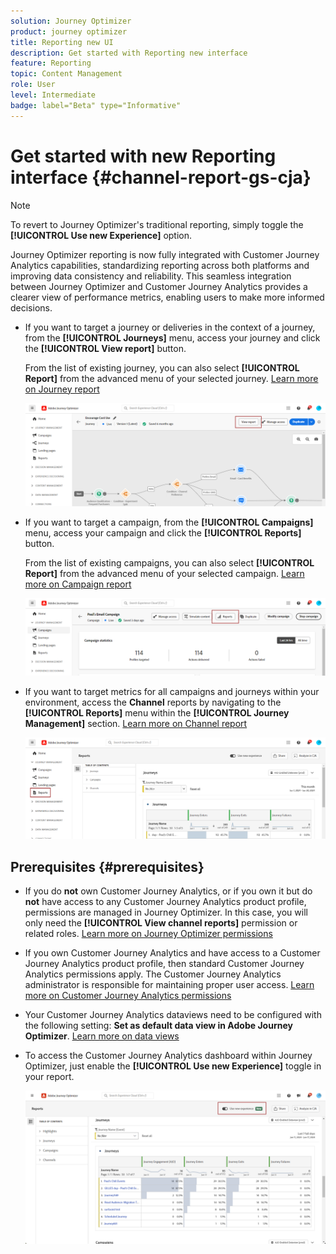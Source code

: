 ```yaml
---
solution: Journey Optimizer
product: journey optimizer
title: Reporting new UI
description: Get started with Reporting new interface 
feature: Reporting
topic: Content Management
role: User
level: Intermediate
badge: label="Beta" type="Informative"
---
```

# Get started with new Reporting interface {#channel-report-gs-cja}

>[!NOTE]
>
> To revert to Journey Optimizer's traditional reporting, simply toggle the **[!UICONTROL Use new Experience]** option.

Journey Optimizer reporting is now fully integrated with Customer Journey Analytics capabilities, standardizing reporting across both platforms and improving data consistency and reliability. This seamless integration between Journey Optimizer and Customer Journey Analytics provides a clearer view of performance metrics, enabling users to make more informed decisions.

* If you want to target a journey or deliveries in the context of a journey, from the **[!UICONTROL Journeys]** menu, access your journey and click the **[!UICONTROL View report]** button. 

    From the list of existing journey, you can also select **[!UICONTROL Report]** from the advanced menu of your selected journey. [Learn more on Journey report](journey-global-report-cja.md)

    ![](assets/gs-cja-report-3.png)

* If you want to target a campaign, from the **[!UICONTROL Campaigns]** menu, access your campaign and click the **[!UICONTROL Reports]** button.

    From the list of existing campaigns, you can also select **[!UICONTROL Report]** from the advanced menu of your selected campaign. [Learn more on Campaign report](campaign-global-report-cja.md)

    ![](assets/gs-cja-report-2.png)

* If you want to target metrics for all campaigns and journeys within your environment, access the **Channel** reports by navigating to the **[!UICONTROL Reports]** menu within the **[!UICONTROL Journey Management]** section. [Learn more on Channel report](channel-report-cja.md)

    ![](assets/gs-cja-report-1.png)

## Prerequisites {#prerequisites}

* If you do **not** own Customer Journey Analytics, or if you own it but do **not** have access to any Customer Journey Analytics product profile, permissions are managed in Journey Optimizer. In this case, you will only need the **[!UICONTROL View channel reports]** permission or related roles. [Learn more on Journey Optimizer permissions](../administration/permissions.md)
* If you own Customer Journey Analytics and have access to a Customer Journey Analytics product profile, then standard Customer Journey Analytics permissions apply. The Customer Journey Analytics administrator is responsible for maintaining proper user access. [Learn more on Customer Journey Analytics permissions](https://experienceleague.adobe.com/en/docs/analytics-platform/using/technotes/access-control)
* Your Customer Journey Analytics dataviews need to be configured with the following setting: **Set as default data view in Adobe Journey Optimizer**. [Learn more on data views](https://experienceleague.adobe.com/en/docs/analytics-platform/using/cja-dataviews/create-dataview)
* To access the Customer Journey Analytics dashboard within Journey Optimizer, just enable the **[!UICONTROL Use new Experience]** toggle in your report.

    ![](assets/cja-option.png)

